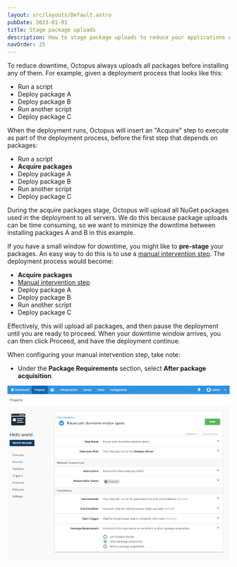 ```yaml
---
layout: src/layouts/Default.astro
pubDate: 2023-01-01
title: Stage package uploads
description: How to stage package uploads to reduce your applications or services downtime.
navOrder: 25
---
```


To reduce downtime, Octopus always uploads all packages before installing any of them. For example, given a deployment process that looks like this:

- Run a script
- Deploy package A
- Deploy package B
- Run another script
- Deploy package C

When the deployment runs, Octopus will insert an "Acquire" step to execute as part of the deployment process, before the first step that depends on packages:

- Run a script
- **Acquire packages**
- Deploy package A
- Deploy package B
- Run another script
- Deploy package C

During the acquire packages stage, Octopus will upload all NuGet packages used in the deployment to all servers. We do this because package uploads can be time consuming, so we want to minimize the downtime between installing packages A and B in this example.

If you have a small window for downtime, you might like to **pre-stage** your packages. An easy way to do this is to use a [manual intervention step](/docs/projects/built-in-step-templates/manual-intervention-and-approvals/). The deployment process would become:

- **Acquire packages**
- [Manual intervention step](/docs/projects/built-in-step-templates/manual-intervention-and-approvals/)
- Deploy package A
- Deploy package B
- Run another script
- Deploy package C

Effectively, this will upload all packages, and then pause the deployment until you are ready to proceed. When your downtime window arrives, you can then click Proceed, and have the deployment continue.

When configuring your manual intervention step, take note:

- Under the **Package Requirements** section, select **After package acquisition**.

![](images/package-acquisition.png "width=500")
